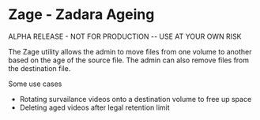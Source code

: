 # Zage - Zadara Ageing

ALPHA RELEASE - NOT FOR PRODUCTION -- USE AT YOUR OWN RISK

The Zage utility allows the admin to move files from one volume to another based on the age
of the source file.  The admin can also remove files from the destination file.

Some use cases

* Rotating survailance videos onto a destination volume to free up space
* Deleting aged videos after legal retention limit
